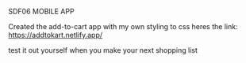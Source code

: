 SDF06 MOBILE APP

Created the add-to-cart app with my own styling to css
heres the link: https://addtokart.netlify.app/

test it out yourself when you make your next shopping list
